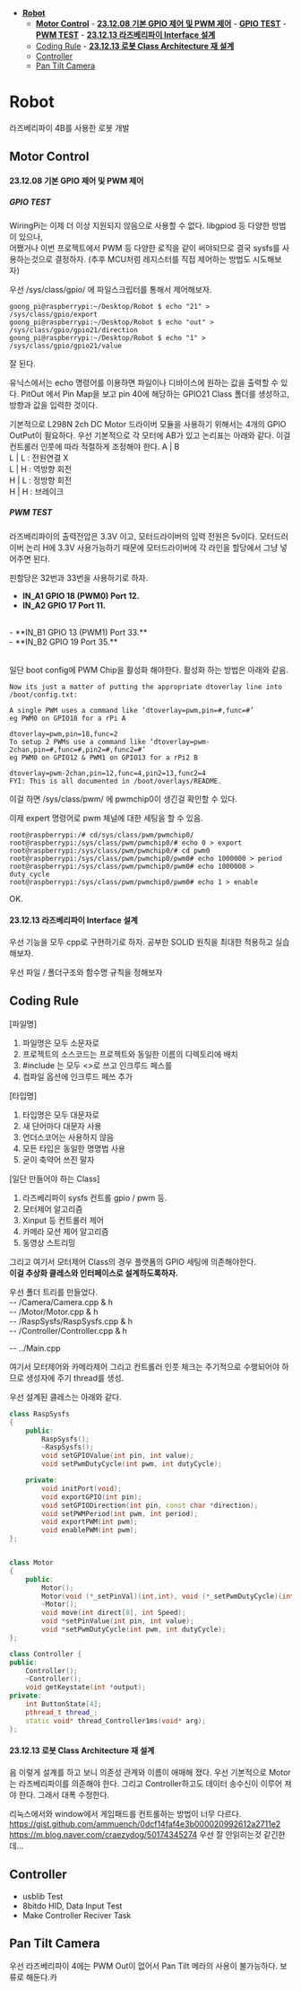 - [**Robot**](#robot)
	- [**Motor Control**](#motor-control)
			- [**23.12.08 기본 GPIO 제어 및 PWM 제어**](#231208-기본-gpio-제어-및-pwm-제어)
				- [**GPIO TEST**](#gpio-test)
				- [**PWM TEST**](#pwm-test)
			- [**23.12.13 라즈베리파이 Interface 설계**](#231213-라즈베리파이-interface-설계)
	- [Coding Rule](#coding-rule)
			- [**23.12.13 로봇 Class Architecture 재 설계**](#231213-로봇-class-architecture-재-설계)
	- [Controller](#controller)
	- [Pan Tilt Camera](#pan-tilt-camera)

# **Robot**
라즈베리파이 4B를 사용한 로봇 개발


## **Motor Control**
#### **23.12.08 기본 GPIO 제어 및 PWM 제어**

##### **GPIO TEST**
WiringPi는 이제 더 이상 지원되지 않음으로 사용할 수 없다.
libgpiod 등 다양한 방법이 있으나, <br>
어쨌거나 이번 프로젝트에서 PWM 등 다양한 로직을 같이 써야되므로 결국 sysfs를 사용하는것으로 결정하자. (추후 MCU처럼 레지스터를 직접 제어하는 방법도 시도해보자)

우선 /sys/class/gpio/ 에 파일스크립터를 통해서 제어해보자.

```
goong_pi@raspberrypi:~/Desktop/Robot $ echo "21" > /sys/class/gpio/export
goong_pi@raspberrypi:~/Desktop/Robot $ echo "out" > /sys/class/gpio/gpio21/direction
goong_pi@raspberrypi:~/Desktop/Robot $ echo "1" > /sys/class/gpio/gpio21/value
```
잘 된다. 

유닉스에서는 echo 명령어를 이용하면 파일이나 디바이스에 원하는 값을 출력할 수 있다.
PitOut 에서 Pin Map을 보고 pin 40에 해당하는 GPIO21 Class 폴더를 생성하고,
방향과 값을 입력한 것이다.

기본적으로 L298N 2ch DC Motor 드라이버 모듈을 사용하기 위해서는
4개의 GPIO OutPut이 필요하다. 우선 기본적으로 각 모터에 AB가 있고 논리표는 아래와 같다. 이걸 컨트롤러 인풋에 따라 적절하게 조정해야 한다.
A | B <br>
L | L : 전원연결 X <br>
L | H : 역방향 회전 <br>
H | L : 정방향 회전 <br>
H | H : 브레이크 <br>


##### **PWM TEST**

라즈베리파이의 출력전압은 3.3V 이고, 모터드라이버의 입력 전원은 5v이다. 모터드러이버 논리 H에 3.3V 사용가능하기 때문에 모터드라이버에 각 라인을 할당에서 그냥 넣어주면 된다.

핀할당은 32번과 33번을 사용하기로 하자. <br>
- **IN_A1 GPIO 18 (PWM0) Port 12.**<br>
- **IN_A2 GPIO 17        Port 11.**<br>
<br>
- **IN_B1 GPIO 13 (PWM1) Port 33.** <br>
- **IN_B2 GPIO 19        Port 35.** <br>
<br>


일단 boot config에 PWM Chip을 활성화 해야한다.
활성화 하는 방법은 아래와 같음.
```
Now its just a matter of putting the appropriate dtoverlay line into /boot/config.txt:

A single PWM uses a command like ‘dtoverlay=pwm,pin=#,func=#’
eg PWM0 on GPIO18 for a rPi A

dtoverlay=pwm,pin=18,func=2
To setup 2 PWMs use a command like ‘dtoverlay=pwm-2chan,pin=#,func=#,pin2=#,func2=#’
eg PWM0 on GPIO12 & PWM1 on GPIO13 for a rPi2 B

dtoverlay=pwm-2chan,pin=12,func=4,pin2=13,func2=4
FYI: This is all documented in /boot/overlays/README.
```
이걸 하면
/sys/class/pwm/ 에 pwmchip0이 생긴걸 확인할 수 있다.

이제 expert 명령어로 pwm 체널에 대한 세팅을 할 수 있음.
```
root@raspberrypi:/# cd/sys/class/pwm/pwmchip0/
root@raspberrypi:/sys/class/pwm/pwmchip0/# echo 0 > export
root@raspberrypi:/sys/class/pwm/pwmchip0/# cd pwm0
root@raspberrypi:/sys/class/pwm/pwmchip0/pwm0# echo 1000000 > period
root@raspberrypi:/sys/class/pwm/pwmchip0/pwm0# echo 1000000 > duty_cycle 
root@raspberrypi:/sys/class/pwm/pwmchip0/pwm0# echo 1 > enable
```
OK.

#### **23.12.13 라즈베리파이 Interface 설계**
우선 기능을 모두 cpp로 구현하기로 하자. 공부한 SOLID 원칙을 최대한 적용하고 실습해보자.

우선 파일 / 폴더구조와 함수명 규칙을 정해보자

## Coding Rule
[파일명]
1. 파일명은 모두 소문자로
2. 프로젝트의 소스코드는 프로젝트와 동일한 이름의 디렉토리에 배치
3. #include 는 모두 <>로 쓰고 인크루드 페스를
4. 컴파일 옵션에 인크루드 페쓰 추가

[타입명]
1. 타입명은 모두 대문자로
2. 새 단어마다 대문자 사용
3. 언더스코어는 사용하지 않음
4. 모든 타입은 동일한 명명법 사용
5. 굳이 축약어 쓰진 말자

[일단 만들어야 하는 Class]
1. 라즈베리파이 sysfs 컨트롤 gpio / pwm  등.
2. 모터제어 알고리즘
3. Xinput 등 컨트롤러 제어
4. 카메라 모션 제어 알고리즘
5. 동영상 스트리밍 


그리고 여기서 모터제어 Class의 경우 플랫폼의 GPIO 세팅에 의존해야한다.<br>
**이걸 추상화 클레스와 인터페이스로 설계하도록하자.**

우선 폴더 트리를 만들었다.<br>
-- /Camera/Camera.cpp & h <br>
-- /Motor/Motor.cpp & h <br>
-- /RaspSysfs/RaspSysfs.cpp & h <br>
-- /Controller/Controller.cpp & h <br>

-- ../Main.cpp<br>

여기서 모터제어와 카메라제어 그리고 컨트롤러 인풋 체크는
주기적으로 수행되어야 하므로 생성자에 주기 thread를 생성.

우선 설계된 클레스는 아래와 같다.

```c++
class RaspSysfs
{
    public:
        RaspSysfs();
        ~RaspSysfs();    
        void setGPIOValue(int pin, int value);
        void setPwmDutyCycle(int pwm, int dutyCycle);

    private:
        void initPort(void);
        void exportGPIO(int pin);
        void setGPIODirection(int pin, const char *direction);
        void setPWMPeriod(int pwm, int period);
        void exportPWM(int pwm);
        void enablePWM(int pwm);
};


class Motor
{
    public:
        Motor();
        Motor(void (*_setPinVal)(int,int), void (*_setPwmDutyCycle)(int,int));
        ~Motor();
        void move(int direct[8], int Speed);
        void *setPinValue(int pin, int value);
        void *setPwmDutyCycle(int pwm, int dutyCycle);
};

class Controller {
public:
    Controller();
    ~Controller();
    void getKeystate(int *output);
private:
    int ButtonState[4];
    pthread_t thread_;
    static void* thread_Controller1ms(void* arg);
};

```

#### **23.12.13 로봇 Class Architecture 재 설계**

음 이렇게 설계를 하고 보니 의존성 관계와 이름이 애매해 졌다.
우선 기본적으로 Motor는 라즈베리파이를 의존해야 한다.
그리고 Controller하고도 데이터 송수신이 이루어 져야 한다.
그래서 대폭 수정한다.

리눅스에서와 window에서 게임패드를 컨트롤하는 방법이 너무 다르다.
https://gist.github.com/ammuench/0dcf14faf4e3b000020992612a2711e2
https://m.blog.naver.com/craezydog/50174345274
우선 잘 안읽히는것 같긴한데...


## Controller
- usblib Test
- 8bitdo HID, Data Input Test
- Make Controller Reciver Task

## Pan Tilt Camera
우선 라즈베리파이 4에는 PWM Out이 없어서 Pan Tilt 메라의 사용이 불가능하다. 보류로 해둔다.카
